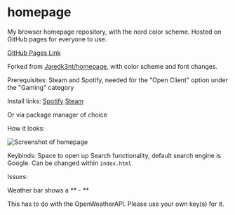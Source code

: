 # homepage
My browser homepage repository, with the nord color scheme. Hosted on GitHub pages for everyone to use.

[GitHub Pages Link](https://vyzicgithub.github.io/homepage/)

Forked from [Jaredk3nt/homepage](https://github.com/JaredK3nt/homepage), with color scheme and font changes.

Prerequisites: Steam and Spotify, needed for the "Open Client" option under the "Gaming" category

Install links:
[Spotify](https://www.spotify.com/download/)                [Steam](https://store.steampowered.com/about/)

Or via package manager of choice

How it looks:

![Screenshot of homepage](https://github.com/VyzicGithub/homepage/blob/main/homepage-screenshot.png)

Keybinds: Space to open up Search functionality, default search engine is Google. Can be changed within `index.html`

Issues:

Weather bar shows a ** - **

This has to do with the OpenWeatherAPI. Please use your own key(s) for it.
